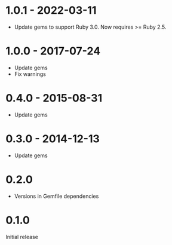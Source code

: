 # 1.0.1 - 2022-03-11

* Update gems to support Ruby 3.0.  Now requires >= Ruby 2.5.

# 1.0.0 - 2017-07-24

* Update gems
* Fix warnings

# 0.4.0 - 2015-08-31

* Update gems

# 0.3.0 - 2014-12-13

* Update gems

# 0.2.0

* Versions in Gemfile dependencies
	
# 0.1.0

Initial release
